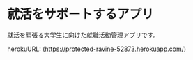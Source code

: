# 就活をサポートするアプリ

就活を頑張る大学生に向けた就職活動管理アプリです。

herokuURL: (https://protected-ravine-52873.herokuapp.com/)